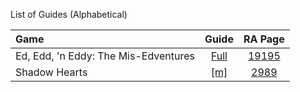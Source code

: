 List of Guides (Alphabetical) 

|Game|Guide|RA Page|
|:--|:--:|:--:|
|Ed, Edd, 'n Eddy: The Mis-Edventures | [Full](https://github.com/RetroAchievements/guides/wiki/Ed,-Edd,-'n-Eddy:-The-Mis-Edventures)| [19195](https://retroachievements.org/game/19195)|
|Shadow Hearts| [[m]](https://github.com/RetroAchievements/guides/wiki/Shadow-Hearts)| [2989](https://retroachievements.org/game/2989)|